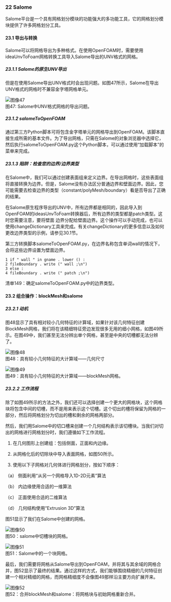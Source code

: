 ### 22  Salome

Salome平台是一个具有网格划分模块的功能强大的多功能工具，它的网格划分模块提供了许多网格划分工具。

#### 23.1 导出与转换

Salome可以将网格导出为多种格式。在使用OpenFOAM时，需要使用ideaUnvToFoam网格转换工具导入Salome导出的UNV格式的网格。

##### 23.1.1 Salome的原生UNV导出

但是在使用Salome导出UNV格式时会出现问题。如图47所示，Salome在导出UNV格式的网格时不兼容金字塔网格单元。

![图像47](images/47.png)\
图47: Salome中UNV格式网格的导出问题。

##### 23.1.2 salomeToOpenFOAM

通过第三方Python脚本可将包含金字塔单元的网格导出到OpenFOAM。该脚本直接生成所需的基本文件。为了导出网格，只需在Salome的对象浏览器中选择它，然后执行salomeToOpenFOAM.py这个Python脚本，可以通过使用“加载脚本”的菜单来完成。

##### 23.1.3 陷阱：检查您的边界/边界类型

在Salome中，我们可以通过创建表面组来定义边界。在导出网格时，这些表面组将直接转换为边界。但是，Salome没有办法区分普通边界和壁面边界。因此，您可能需要去检查边界的类型（constant/polyMesh/boundary）看是否导出了正确的结果。

在Salome原生程序导出的UNV中，所有边界都是相同的，因此导入到OpenFOAM的ideasUnvToFoam转换器后，所有边界的类型都是patch类型。这时您需要注意，要将壁面 边界分配给壁面边界。这个操作可以手动完成，也可以使用changeDictionary工具来完成。有关changeDictionary的更多信息以及如何更改边界类型的示例，请参见30.1节。


第三方转换脚本salomeToOpenFOAM.py，在边界名称包含单词wall的情况下，会将这些边界设置为壁面边界。

```
1 if " wall " in gname . lower () :
2 fileBoundary . write (" wall ;\n") 
3 else : 
4 fileBoundary . write (" patch ;\n")
```

清单149：确定salomeToOpenFOAM.py中的边界类型。

#### 23.2 组合操作：blockMesh和salome

##### 23.2.1 动机

图48显示了具有相对较小几何特征的计算域，如果针对该几何特征创建BlockMesh网格，我们将在该精细特征旁边发现很多无用的细小网格，如图49所示。在图49中，我们甚至无法分辨出单个网格，甚至是中央的切槽都无法分辨了。

![图像48](images/48.png)\
图48：具有较小几何特征的大计算域——几何尺寸

![图像49](images/49.png)\
图49：具有较小几何特征的大计算域——blockMesh网格。

##### 23.2.2 工作流程

除了如图49所示的方法之外，我们还可以选择创建一个更大的网格块，这个网格块将包含中间的切槽，而不是用来表示这个切槽。这个切出的槽将保留为网格的一部分，然后将网格划分为切出的槽和剩余的网格两部分。

然后，我们用Salome中的切口槽来创建一个几何结构表示该切槽块。当我们对切出的网格进行网格划分时，我们遵循如下工作流程。

1. 在几何图形上创建组：包括侧面，正面和内边缘。

2. 从网格化后的切除块中导入表面网格，如图50所示。

3. 使用以下子网格对几何体进行网格划分，按如下顺序：

（a） 侧面利用“从另一个网格导入1D-2D元素”算法

（b） 内边缘使用合适的一维算法

（c） 正面使用合适的二维算法

（d） 几何结构使用“Extrusion 3D”算法

图51显示了我们在Salome中创建的网格。

![图像50](images/50.png)\
图50：salome中切槽块的网格。

![图像51](images/51.png)\
图51：Salome中的一个块网格。

最后，我们需要将网格从Salome导出到OpenFOAM，并将其与其余域的网格合并，图52显示了最终的结果。通过这样的方式，我们能够围绕精细的几何特征创建一个相对精细的网格，而网格精细度不会像图49那样沿主要方向扩展开来。

![图像52](images/52.png)\
图52：合并blockMesh和salome：将网格块与初始网格重新合并。